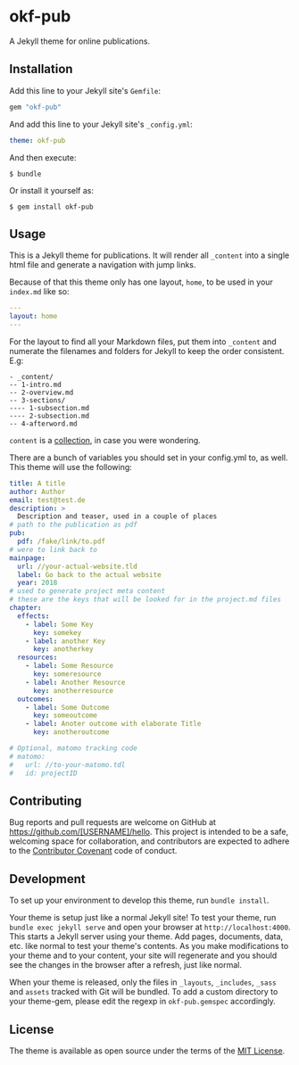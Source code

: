 # okf-pub

A Jekyll theme for online publications.

## Installation

Add this line to your Jekyll site's `Gemfile`:

```ruby
gem "okf-pub"
```

And add this line to your Jekyll site's `_config.yml`:

```yaml
theme: okf-pub
```

And then execute:

    $ bundle

Or install it yourself as:

    $ gem install okf-pub

## Usage

This is a Jekyll theme for publications. It will render all `_content` into a single html file and generate a navigation with jump links.

Because of that this theme only has one layout, `home`, to be used in your `index.md` like so:

``` yaml
---
layout: home
---
```

For the layout to find all your Markdown files, put them into `_content` and numerate the filenames and folders for Jekyll to keep the order consistent. E.g:

```
- _content/
-- 1-intro.md
-- 2-overview.md
-- 3-sections/
---- 1-subsection.md
---- 2-subsection.md
-- 4-afterword.md
```

`content` is a [collection](https://jekyllrb.com/docs/collections/), in case you were wondering.

There are a bunch of variables you should set in your config.yml to, as well.
This theme will use the following:

``` yaml
title: A title
author: Author
email: test@test.de
description: >
  Description and teaser, used in a couple of places
# path to the publication as pdf
pub:
  pdf: /fake/link/to.pdf
# were to link back to
mainpage:
  url: //your-actual-website.tld
  label: Go back to the actual website
  year: 2018
# used to generate project meta content
# these are the keys that will be looked for in the project.md files
chapter:
  effects:
    - label: Some Key
      key: somekey
    - label: another Key
      key: anotherkey
  resources:
    - label: Some Resource
      key: someresource
    - label: Another Resource
      key: anotherresource
  outcomes:
    - label: Some Outcome
      key: someoutcome
    - label: Anoter outcome with elaborate Title
      key: anotheroutcome

# Optional, matomo tracking code
# matomo:
#   url: //to-your-matomo.tdl
#   id: projectID

```

## Contributing

Bug reports and pull requests are welcome on GitHub at https://github.com/[USERNAME]/hello. This project is intended to be a safe, welcoming space for collaboration, and contributors are expected to adhere to the [Contributor Covenant](http://contributor-covenant.org) code of conduct.

## Development

To set up your environment to develop this theme, run `bundle install`.

Your theme is setup just like a normal Jekyll site! To test your theme, run `bundle exec jekyll serve` and open your browser at `http://localhost:4000`. This starts a Jekyll server using your theme. Add pages, documents, data, etc. like normal to test your theme's contents. As you make modifications to your theme and to your content, your site will regenerate and you should see the changes in the browser after a refresh, just like normal.

When your theme is released, only the files in `_layouts`, `_includes`, `_sass` and `assets` tracked with Git will be bundled.
To add a custom directory to your theme-gem, please edit the regexp in `okf-pub.gemspec` accordingly.

## License

The theme is available as open source under the terms of the [MIT License](https://opensource.org/licenses/MIT).
